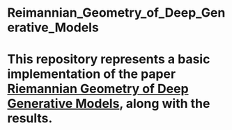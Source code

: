 # Reimannian_Geometry_of_Deep_Generative_Models

# This repository represents a basic implementation of the paper <a href="https://arxiv.org/abs/1711.08014">Riemannian Geometry of Deep Generative Models</a>, along with the results.
